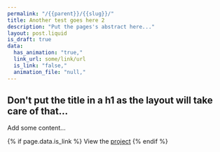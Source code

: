 ```yaml
---
permalink: "/{{parent}}/{{slug}}/"
title: Another test goes here 2
description: "Put the pages's abstract here..."
layout: post.liquid
is_draft: true
data:
  has_animation: "true,"
  link_url: some/link/url
  is_link: "false,"
  animation_file: "null,"
---
```

## Don't put the title in a h1 as the layout will take care of that...

Add some content...

{% if page.data.is_link %}
View the [project]({{page.data.link_url}})
{% endif %}

